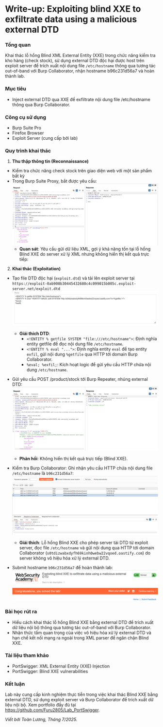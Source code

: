 # Write-up: Exploiting blind XXE to exfiltrate data using a malicious external DTD

### Tổng quan
Khai thác lỗ hổng Blind XML External Entity (XXE) trong chức năng kiểm tra kho hàng (check stock), sử dụng external DTD độc hại được host trên exploit server để trích xuất nội dung file `/etc/hostname` thông qua tương tác out-of-band với Burp Collaborator, nhận hostname b96c231d56a7 và hoàn thành lab.

### Mục tiêu
- Inject external DTD qua XXE để exfiltrate nội dung file /etc/hostname thông qua Burp Collaborator.

### Công cụ sử dụng
- Burp Suite Pro
- Firefox Browser
- Exploit Server (cung cấp bởi lab)

### Quy trình khai thác
1. **Thu thập thông tin (Reconnaissance)**
- Kiểm tra chức năng check stock trên giao diện web với một sản phẩm bất kỳ 
- Trong Burp Suite Proxy, bắt được yêu cầu:
    ![stock](./images/1_check-stock.png)
    - **Quan sát**: Yêu cầu gửi dữ liệu XML, gợi ý khả năng tồn tại lỗ hổng Blind XXE do server xử lý XML nhưng không hiển thị kết quả trực tiếp:

2. **Khai thác (Exploitation)**
- Tạo file DTD độc hại (`exploit.dtd`) và tải lên exploit server tại `https://exploit-0ab900b30445432680c4c099015b005c.exploit-server.net/exploit.dtd`
    ![dtd](./images/2_file-dtd.png)
    - **Giải thích DTD**:
        - `<!ENTITY % getfile SYSTEM "file:///etc/hostname">`: Định nghĩa entity getfile để đọc nội dung file `/etc/hostname`.
        - `<!ENTITY % eval "...">`: Định nghĩa entity `eval` để tạo entity `exfil`, gửi nội dung `%getfile` qua HTTP tới domain Burp Collaborator.
        - `%eval; %exfil;`: Kích hoạt logic để gửi yêu cầu HTTP chứa nội dung `/etc/hostname`.

- Gửi yêu cầu POST /product/stock tới Burp Repeater, nhúng external DTD:
    ![xxe](./images/3_xxe.png)
    - **Phản hồi**: Không hiển thị kết quả trực tiếp (Blind XXE).

- Kiểm tra Burp Collaborator: Ghi nhận yêu cầu HTTP chứa nội dung file `/etc/hostname` là `b96c231d56a7`:
    ![etc](./images/4_etc.png)
    - **Giải thích**: Lỗ hổng Blind XXE cho phép server tải DTD từ exploit server, đọc file `/etc/hostname` và gửi nội dung qua HTTP tới domain Collaborator (`s0tdizwabxdyfh69kinh0webw22vqoed.oastify.com`) do server không vô hiệu hóa xử lý external DTD.

- Submit hostname `b96c231d56a7` để hoàn thành lab:
    ![solved](./images/5_solved.png)

### Bài học rút ra
- Hiểu cách khai thác lỗ hổng Blind XXE bằng external DTD để trích xuất dữ liệu nội bộ thông qua tương tác out-of-band với Burp Collaborator.
- Nhận thức tầm quan trọng của việc vô hiệu hóa xử lý external DTD và hạn chế kết nối mạng ra ngoài trong XML parser để ngăn chặn Blind XXE.

### Tài liệu tham khảo
- PortSwigger: XML External Entity (XXE) Injection
- PortSwigger: Blind XXE vulnerabilities

### Kết luận
Lab này cung cấp kinh nghiệm thực tiễn trong việc khai thác Blind XXE bằng external DTD, sử dụng exploit server và Burp Collaborator để trích xuất dữ liệu nội bộ. Xem portfolio đầy đủ tại https://github.com/Furu2805/Lab_PortSwigger.

*Viết bởi Toàn Lương, Tháng 7/2025.*